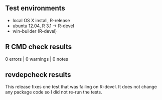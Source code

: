 ## Test environments

* local OS X install, R-release
* ubuntu 12.04, R 3.1 -> R-devel
* win-builder (R-devel)

## R CMD check results

0 errors | 0 warnings | 0 notes

## revdepcheck results

This release fixes one test that was failing on R-devel. It does not change any package code so I did not re-run the tests.
